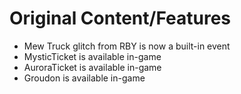 # Original Content/Features
- Mew Truck glitch from RBY is now a built-in event
- MysticTicket is available in-game
- AuroraTicket is available in-game
- Groudon is available in-game